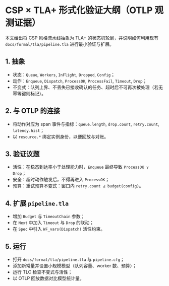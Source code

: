 # CSP × TLA+ 形式化验证大纲（OTLP 观测证据）

本文给出将 CSP 风格流水线抽象为 TLA+ 的状态机轮廓，并说明如何利用现有 `docs/formal/tla/pipeline.tla` 进行最小验证与扩展。

## 1. 抽象

- 状态：`Queue`, `Workers`, `InFlight`, `Dropped`, `Config`；
- 动作：`Enqueue`, `Dispatch`, `ProcessOK`, `ProcessFail`, `Timeout`, `Drop`；
- 不变式：队列上界、不丢失已接收确认的任务、超时后不可再次被处理（若无幂等键则标记）。

## 2. 与 OTLP 的连接

- 将动作对应为 span 事件与指标：`queue.length`, `drop.count`, `retry.count`, `latency.hist`；
- 以 `resource.*` 绑定实例身份，以便回放与对账。

## 3. 验证议题

- 活性：在稳态到达率小于处理能力时，`Enqueue` 最终导致 `ProcessOK ∨ Drop`；
- 安全：超时动作触发后，不得再进入 `ProcessOK`；
- 预算：重试预算不变式：窗口内 `retry.count ≤ budget(config)`。

## 4. 扩展 `pipeline.tla`

- 增加 `Budget` 与 `TimeoutChain` 参数；
- 在 `Next` 中加入 `Timeout` 与 `Drop` 的联动；
- 在 `Spec` 中引入 `WF_vars(Dispatch)` 活性约束。

## 5. 运行

- 打开 `docs/formal/tla/pipeline.tla` 与 `pipeline.cfg`；
- 添加新常量并设置小规模模型（队列容量、worker 数、预算）；
- 运行 TLC 检查不变式与活性；
- 以 OTLP 回放数据对比模型统计量。
